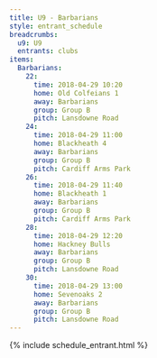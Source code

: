 ```yaml
---
title: U9 - Barbarians
style: entrant_schedule
breadcrumbs:
  u9: U9
  entrants: clubs
items:
  Barbarians:
    22:
      time: 2018-04-29 10:20
      home: Old Colfeians 1
      away: Barbarians
      group: Group B
      pitch: Lansdowne Road
    24:
      time: 2018-04-29 11:00
      home: Blackheath 4
      away: Barbarians
      group: Group B
      pitch: Cardiff Arms Park
    26:
      time: 2018-04-29 11:40
      home: Blackheath 1
      away: Barbarians
      group: Group B
      pitch: Cardiff Arms Park
    28:
      time: 2018-04-29 12:20
      home: Hackney Bulls
      away: Barbarians
      group: Group B
      pitch: Lansdowne Road
    30:
      time: 2018-04-29 13:00
      home: Sevenoaks 2
      away: Barbarians
      group: Group B
      pitch: Lansdowne Road
---
```


{% include schedule_entrant.html %}
